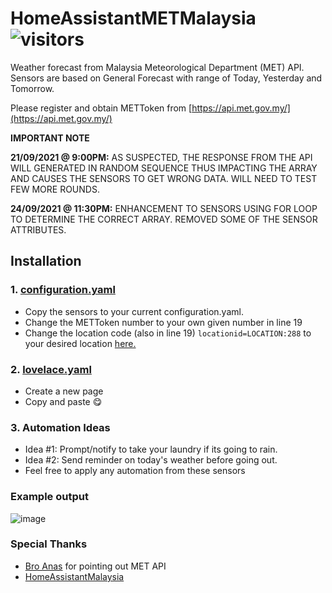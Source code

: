 # HomeAssistantMETMalaysia ![visitors](https://visitor-badge.glitch.me/badge?page_id=zubir2k.homeassistantmetmalaysia.visitor-badge)
Weather forecast from Malaysia Meteorological Department (MET) API.\
Sensors are based on General Forecast with range of Today, Yesterday and Tomorrow.

Please register and obtain METToken from [https://api.met.gov.my/](https://api.met.gov.my/)

**IMPORTANT NOTE** 

**21/09/2021 @ 9:00PM:**
AS SUSPECTED, THE RESPONSE FROM THE API WILL GENERATED IN RANDOM SEQUENCE
THUS IMPACTING THE ARRAY AND CAUSES THE SENSORS TO GET WRONG DATA. WILL NEED TO TEST FEW MORE ROUNDS.

**24/09/2021 @ 11:30PM:**
ENHANCEMENT TO SENSORS USING FOR LOOP TO DETERMINE THE CORRECT ARRAY. REMOVED SOME OF THE SENSOR ATTRIBUTES.

## Installation
### 1. [configuration.yaml](configuration.yaml)
- Copy the sensors to your current configuration.yaml.
- Change the METToken number to your own given number in line 19
- Change the location code (also in line 19) `locationid=LOCATION:288` to your desired location [here.](LOCATION.md)

### 2. [lovelace.yaml](lovelace.yaml)
- Create a new page
- Copy and paste 😋

### 3. Automation Ideas
- Idea #1: Prompt/notify to take your laundry if its going to rain.
- Idea #2: Send reminder on today's weather before going out.
- Feel free to apply any automation from these sensors

### Example output
![image](https://user-images.githubusercontent.com/1905339/134056863-58bcd82f-2afe-4cb5-aaa8-edc743483d7d.png)

### Special Thanks
- [Bro Anas](https://github.com/anas-ivs) for pointing out MET API 
- [HomeAssistantMalaysia](https://www.facebook.com/groups/homeassistantmalaysia)
